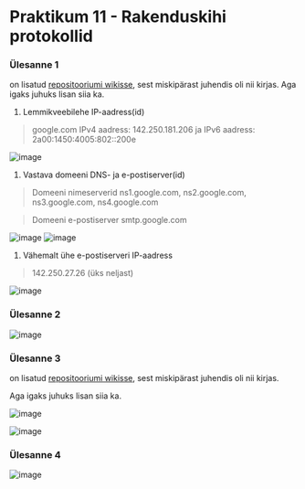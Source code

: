 # Praktikum 11 - Rakenduskihi protokollid

### Ülesanne 1 
on lisatud [repositooriumi wikisse](https://github.com/sandisyske/OpSys/wiki), sest miskipärast juhendis oli nii kirjas.
Aga igaks juhuks lisan siia ka.

1.  Lemmikveebilehe IP-aadress(id)
> google.com IPv4 aadress: 142.250.181.206 ja IPv6 aadress: 2a00:1450:4005:802::200e

![image](https://github.com/sandisyske/OpSys/assets/120086951/2b65da29-30cf-4031-a60f-21ac3d1f5f76)

1. Vastava domeeni DNS- ja e-postiserver(id)
> Domeeni nimeserverid ns1.google.com, ns2.google.com, ns3.google.com, ns4.google.com

> Domeeni e-postiserver smtp.google.com

![image](https://github.com/sandisyske/OpSys/assets/120086951/5d3b8144-d183-469b-aecd-3c8bb43b591b)
![image](https://github.com/sandisyske/OpSys/assets/120086951/b68791ad-05a5-4877-b1f9-10a75a721f7b)

1. Vähemalt ühe e-postiserveri IP-aadress
> 142.250.27.26 (üks neljast)

![image](https://github.com/sandisyske/OpSys/assets/120086951/324ca516-0c1b-455d-978a-7cfafbdb5bce)

### Ülesanne 2
![image](https://github.com/sandisyske/OpSys/assets/120086951/6d22d809-fd61-49c2-ae31-2e7be3698ca6)

### Ülesanne 3
on lisatud [repositooriumi wikisse](https://github.com/sandisyske/OpSys/wiki), sest miskipärast juhendis oli nii kirjas.

Aga igaks juhuks lisan siia ka.

![image](https://github.com/sandisyske/OpSys/assets/120086951/fc243baa-38bf-4116-8ea5-4bc95962aec7)

![image](https://github.com/sandisyske/OpSys/assets/120086951/6c97fada-46f4-49a6-bf1f-917170455740)


### Ülesanne 4

![image](https://github.com/sandisyske/OpSys/assets/120086951/61e1cef2-8479-4bb2-976e-15de79e53957)

